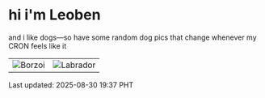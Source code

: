# hi i'm Leoben

and i like dogs—so have some random dog pics that change whenever my CRON feels like it

|  |  |
|--------|----------|
| ![Borzoi](https://random-dog-vercel.vercel.app/api/random-borzoi?v=1756553841) | ![Labrador](https://random-dog-vercel.vercel.app/api/random-labrador?v=1756553841) |

Last updated: 2025-08-30 19:37 PHT
